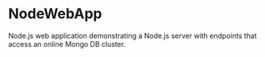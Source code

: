 # NodeWebApp
Node.js web application demonstrating a Node.js server with endpoints that access an online Mongo DB cluster.
